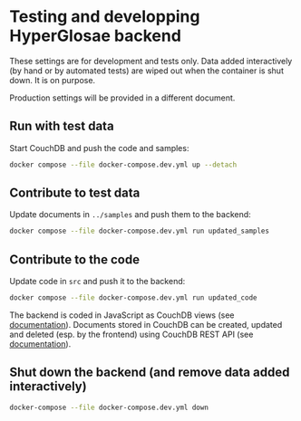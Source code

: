 # Testing and developping HyperGlosae backend

These settings are for development and tests only.
Data added interactively (by hand or by automated tests) are wiped out when the
container is shut down. It is on purpose.

Production settings will be provided in a different document.

## Run with test data

Start CouchDB and push the code and samples:

  ```sh
  docker compose --file docker-compose.dev.yml up --detach
  ```

## Contribute to test data

Update documents in `../samples` and push them to the backend:

```sh
docker compose --file docker-compose.dev.yml run updated_samples
```

## Contribute to the code

Update code in `src` and push it to the backend:

```sh
docker compose --file docker-compose.dev.yml run updated_code
```

The backend is coded in JavaScript as CouchDB views (see [documentation](https://docs.couchdb.org/en/stable/ddocs/views/)). Documents stored in CouchDB can be created, updated and deleted (esp. by the frontend) using CouchDB REST API (see [documentation](https://docs.couchdb.org/en/stable/api/document/)).

## Shut down the backend (and remove data added interactively)

```sh
docker-compose --file docker-compose.dev.yml down
```

